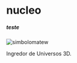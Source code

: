 # nucleo

##### teste

![simbolomatew](https://user-images.githubusercontent.com/24817724/187163783-757b3665-3170-476c-b2e8-430ca2b2d7cd.png)



Ingredor de Universos 3D.
